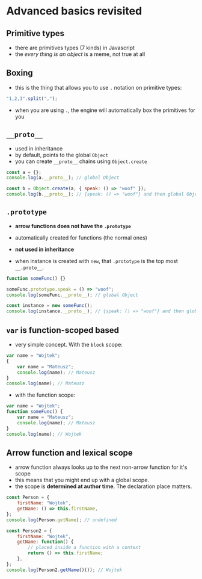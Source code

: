 # Advanced basics revisited

## Primitive types

- there are primitives types (7 kinds) in Javascript
- the _every thing is an object_ is a meme, not true at all

## Boxing

- this is the thing that allows you to use `.` notation on primitive types:

```js
"1,2,3".split(",");
```

- when you are using `.`, the engine will automatically box the primitives for you

## `__proto__`

- used in inheritance
- by default, points to the global `Object`
- you can create `__proto__` chains using `Object.create`

```js
const a = {};
console.log(a.__proto__); // global Object

const b = Object.create(a, { speak: () => "woof" });
console.log(b.__proto__); // {speak: () => "woof"} and then global Object (__proto__.__proto__)
```

## `.prototype`

- **arrow functions does not have the `.prototype`**
- automatically created for functions (the normal ones)
- **not used in inheritance**

- when instance is created with `new`, that `.prototype` is the top most `__.proto__`.

```js
function someFunc() {}

someFunc.prototype.speak = () => "woof";
console.log(someFunc.__proto__); // global Object

const instance = new someFunc();
console.log(instance.__proto__); // {speak: () => "woof"} and then global Object (__proto__.__proto__)
```

## `var` is function-scoped based

- very simple concept. With the `block` scope:

```js
var name = "Wojtek";
{
    var name = "Mateusz";
    console.log(name); // Mateusz
}
console.log(name); // Mateusz
```

- with the function scope:

```js
var name = "Wojtek";
function someFunc() {
    var name = "Mateusz";
    console.log(name); // Mateusz
}
console.log(name); // Wojtek
```

## Arrow function and lexical scope

- arrow function always looks up to the next non-arrow function for it's scope
- this means that you might end up with a global scope.
- the scope is **determined at author time**. The declaration place matters.

```js
const Person = {
    firstName: "Wojtek",
    getName: () => this.firstName,
};
console.log(Person.getName); // undefined

const Person2 = {
    firstName: "Wojtek",
    getName: function() {
        // placed inside a function with a context
        return () => this.firstName;
    },
};
console.log(Person2.getName()()); // Wojtek
```
